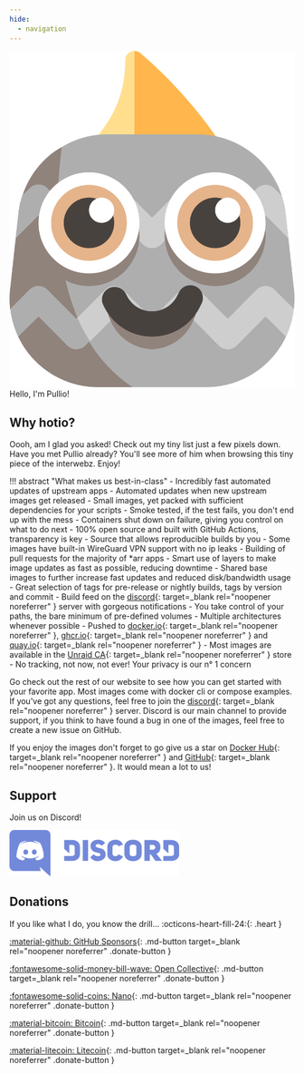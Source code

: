 ```yaml
---
hide:
  - navigation
---
```


<div class="pullio-banner"><img src="/img/pullio.svg" alt="pullio"/><div class="pullio-banner-text">Hello, I'm Pullio!</div></div>

## Why hotio?

Oooh, am I glad you asked! Check out my tiny list just a few pixels down. Have you met Pullio already? You'll see more of him when browsing this tiny piece of the interwebz. Enjoy!

!!! abstract "What makes us best-in-class"
    - Incredibly fast automated updates of upstream apps
    - Automated updates when new upstream images get released
    - Small images, yet packed with sufficient dependencies for your scripts
    - Smoke tested, if the test fails, you don't end up with the mess
    - Containers shut down on failure, giving you control on what to do next
    - 100% open source and built with GitHub Actions, transparency is key
    - Source that allows reproducible builds by you
    - Some images have built-in WireGuard VPN support with no ip leaks
    - Building of pull requests for the majority of *arr apps
    - Smart use of layers to make image updates as fast as possible, reducing downtime
    - Shared base images to further increase fast updates and reduced disk/bandwidth usage
    - Great selection of tags for pre-release or nightly builds, tags by version and commit
    - Build feed on the [discord](discord){: target=_blank rel="noopener noreferrer" } server with gorgeous notifications
    - You take control of your paths, the bare minimum of pre-defined volumes
    - Multiple architectures whenever possible
    - Pushed to [docker.io](dockerhub){: target=_blank rel="noopener noreferrer" }, [ghcr.io](ghcr){: target=_blank rel="noopener noreferrer" } and [quay.io](quay){: target=_blank rel="noopener noreferrer" }
    - Most images are available in the [Unraid CA](https://unraid.net/community/apps?q=hotio){: target=_blank rel="noopener noreferrer" } store
    - No tracking, not now, not ever! Your privacy is our n° 1 concern

Go check out the rest of our website to see how you can get started with your favorite app. Most images come with docker cli or compose examples. If you've got any questions, feel free to join the [discord](discord){: target=_blank rel="noopener noreferrer" } server. Discord is our main channel to provide support, if you think to have found a bug in one of the images, feel free to create a new issue on GitHub.

If you enjoy the images don't forget to go give us a star on [Docker Hub](dockerhub){: target=_blank rel="noopener noreferrer" } and [GitHub](github){: target=_blank rel="noopener noreferrer" }. It would mean a lot to us!

## Support

Join us on Discord!

<a href="discord" target="_blank" rel="noopener noreferrer">
  <img src="/img/discord.svg" alt="discord" width="300" height="82">
</a>

## Donations

If you like what I do, you know the drill... :octicons-heart-fill-24:{: .heart }

[:material-github: GitHub Sponsors](https://github.com/sponsors/mrhotio){: .md-button target=_blank rel="noopener noreferrer" .donate-button }

[:fontawesome-solid-money-bill-wave: Open Collective](https://opencollective.com/hotio_collective/donate){: .md-button target=_blank rel="noopener noreferrer" .donate-button }

[:fontawesome-solid-coins: Nano](https://nanocrawler.cc/explorer/account/nano_1bxqm6nsm55s64rgf8f5k9m795hda535to6y15ik496goatakpupjfqzokfc/history){: .md-button target=_blank rel="noopener noreferrer" .donate-button }

[:material-bitcoin: Bitcoin](https://www.blockchain.com/btc/address/39W6dcaG3uuF5mZTRL4h6Ghem74kUBHrmz){: .md-button target=_blank rel="noopener noreferrer" .donate-button }

[:material-litecoin: Litecoin](https://live.blockcypher.com/ltc/address/MMUFcGLiK6DnnHGFnN2MJLyTfANXw57bDY/){: .md-button target=_blank rel="noopener noreferrer" .donate-button }
